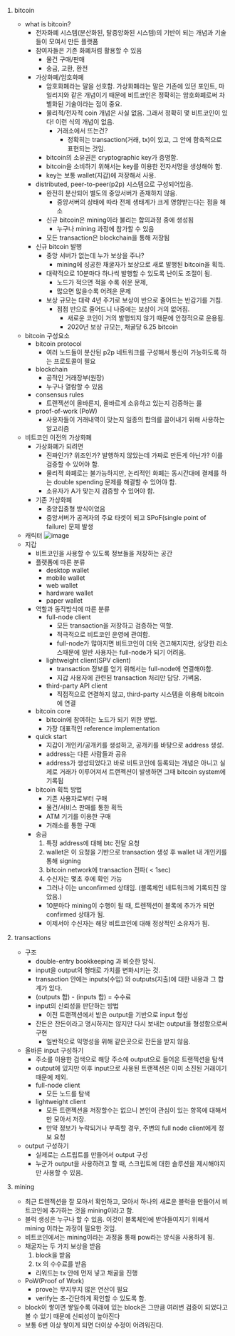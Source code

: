 1. bitcoin
    - what is bitcoin?
        - 전자화폐 시스템(분산화된, 탈중앙화된 시스템)의 기반이 되는 개념과 기술들이 모여서 만든 플랫폼
        - 참여자들은 기존 화폐처럼 활용할 수 있음
            - 물건 구매/판매
            - 송금, 교환, 환전
        - 가상화폐/암호화폐
            - 암호화폐라는 말을 선호함. 가상화폐라는 말은 기존에 있던 포인트, 마일리지와 같은 개념이기 때문에 비트코인은 정확히는 암호화폐로써 차별화된 기술이라는 점이 중요.
            - 물리적/전자적 coin 개념은 사실 없음. 그래서 정확히 몇 비트코인이 있다! 이런 식의 개념이 없음.
                - 거래소에서 뜨는건?
                    - 정확히는 transaction(거래, tx)이 있고, 그 안에 함축적으로 표현되는 것임.
            - bitcoin의 소유권은 cryptographic key가 증명함.
            - bitcoin을 소비하기 위해서는 key를 이용한 전자서명을 생성해야 함.
            - key는 보통 wallet(지갑)에 저장해서 사용.
        - distributed, peer-to-peer(p2p) 시스템으로 구성되어있음.
            - 완전히 분산되어 별도의 중앙서버가 존재하지 않음.
                - 중앙서버의 상태에 따라 전체 생태계가 크게 영향받는다는 점을 해소
            - 신규 bitcoin은 mining이라 불리는 합의과정 중에 생성됨
                - 누구나 mining 과정에 참가할 수 있음
            - 모든 transaction은 blockchain을 통해 저장됨
        - 신규 bitcoin 발행
            - 중앙 서버가 없는데 누가 보상을 주나?
                - mining에 성공한 채굴자가 보상으로 새로 발행된 bitcoin을 획득.
            - 대략적으로 10분마다 하나씩 발행할 수 있도록 난이도 조절이 됨.
                - 노드가 적으면 적을 수록 쉬운 문제,
                - 많으면 많을수록 어려운 문제
            - 보상 규모는 대략 4년 주기로 보상이 반으로 줄어드는 반감기를 거침.
                - 점점 반으로 줄어드니 나중에는 보상이 거의 없어짐.
                    - 새로운 코인이 거의 발행되지 않기 때문에 안정적으로 운용됨.
                    - 2020년 보상 규모는, 채굴당 6.25 bitcoin
    - bitcoin 구성요소
        - bitcoin protocol
            - 여러 노드들이 분산된 p2p 네트워크를 구성해서 통신이 가능하도록 하는 프로토콜이 필요
        - blockchain
            - 공적인 거래장부(원장)
            - 누구나 열람할 수 있음
        - consensus rules
            - 트랜젝션이 올바른지, 올바르게 소유하고 있는지 검증하는 룰
        - proof-of-work (PoW)
            - 사용자들이 거래내역이 맞는지 일종의 합의를 끌어내기 위해 사용하는 알고리즘
    - 비트코인 이전의 가상화폐
        - 가상화폐가 되려면
            - 진짜인가? 위조인가? 발행하지 않았는데 가짜로 만든게 아닌가? 이를 검증할 수 있어야 함.
            - 물리적 화폐로는 불가능하지만, 논리적인 화폐는 동시간대에 결제를 하는 double spending 문제를 해결할 수 있어야 함.
            - 소유자가 A가 맞는지 검증할 수 있어야 함.
        - 기존 가상화폐
            - 중앙집중형 방식이었음
            - 중앙서버가 공격자의 주요 타겟이 되고 SPoF(single point of failure) 문제 발생
    - 캐릭터
        ![image](https://user-images.githubusercontent.com/44149738/132997872-acfd2692-feac-4d5c-badb-f3b1073a043a.png)
    - 지갑
        - 비트코인을 사용할 수 있도록 정보들을 저장하는 공간
        - 플랫폼에 따른 분류
            - desktop wallet
            - mobile wallet
            - web wallet
            - hardware wallet
            - paper wallet
        - 역할과 동작방식에 따른 분류
            - full-node client
                - 모든 transaction을 저장하고 검증하는 역할.
                - 적극적으로 비트코인 운영에 관여함.
                - full-node가 많아지면 비트코인이 더욱 견고해지지만, 상당한 리소스때문에 일반 사용자는 full-node가 되기 어려움.
            - lightweight client(SPV client)
                - transaction 정보를 얻기 위해서는 full-node에 연결해야함.
                - 지갑 사용자에 관련된 transaction 처리만 담당. 가벼움.
            - third-party API client
                - 직접적으로 연결하지 않고, third-party 시스템을 이용해 bitcoin에 연결
        - bitcoin core
            - bitcoin에 참여하는 노드가 되기 위한 방법.
            - 가장 대표적인 reference implementation
        - quick start
            - 지갑이 개인키/공개키를 생성하고, 공개키를 바탕으로 address 생성.
            - address는 다른 사람들과 공유
            - address가 생성되었다고 바로 비트코인에 등록되는 개념은 아니고 실제로 거래가 이루어져서 트랜젝션이 발생하면 그때 bitcoin system에 기록됨
        - bitcoin 획득 방법
            - 기존 사용자로부터 구매
            - 물건/서비스 판매를 통한 획득
            - ATM 기기를 이용한 구매
            - 거래소를 통한 구매
        - 송금
            1. 특정 address에 대해 btc 전달 요청
            2. wallet은 이 요청을 기반으로 transaction 생성 후 wallet 내 개인키를 통해 signing
            3. bitcoin network에 transaction 전파( < 1sec)
            4. 수신자는 몇초 후에 확인 가능
            - 그러나 이는 unconfirmed 상태임. (블록체인 네트워크에 기록되진 않았음.)
            - 10분마다 mining이 수행이 될 때, 트렌젝션이 블록에 추가가 되면 confirmed 상태가 됨.
            - 이제서야 수신자는 해당 비트코인에 대해 정상적인 소유자가 됨.

2. transactions
    - 구조
        - double-entry bookkeeping 과 비슷한 방식. 
        - input을 output의 형태로 가치를 변화시키는 것.
        - transaction 안에는 inputs(수입) 와 outputs(지출)에 대한 내용과 그 합계가 있다.
        - (outputs 합) - (inputs 합) = 수수료
        - input의 신뢰성을 판단하는 방법
            - 이전 트랜젝션에서 받은 output을 기반으로 input 형성
        - 잔돈은 잔돈이라고 명시하지는 않지만 다시 보내는 output을 형성함으로써 구현
            - 일반적으로 익명성을 위해 같은곳으로 잔돈을 받지 않음.
    - 올바른 input 구성하기
        - 주소를 이용한 검색으로 해당 주소에 output으로 들어온 트랜젝션을 탐색
        - output에 있지만 이후 input으로 사용된 트랜젝션은 이미 소진된 거래이기 때문에 제외.
        - full-node client
            - 모든 노드를 탐색
        - lightweight client
            - 모든 트랜젝션을 저장할수는 없으니 본인이 관심이 있는 항목에 대해서만 모아서 저장.
            - 만약 정보가 누락되거나 부족할 경우, 주변의 full node client에게 정보 요청
    - output 구성하기
        - 실제로는 스트립트를 만들어서 output 구성
        - 누군가 output을 사용하려고 할 때, 스크립트에 대한 솔루션을 제시해야지만 사용할 수 있음.
    
3. mining
    - 최근 트렌젝션을 잘 모아서 확인하고, 모아서 하나의 새로운 블럭을 만들어서 비트코인에 추가하는 것을 mining이라고 함.
    - 블럭 생성은 누구나 할 수 있음. 이것이 블록체인에 받아들여지기 위해서 mining 이라는 과정이 필요한 것임.
    - 비트코인에서는 mining이라는 과정을 통해 pow라는 방식을 사용하게 됨.
    - 채굴자는 두 가지 보상을 받음
        1. block을 받음
        2. tx 의 수수료를 받음
        - 리워드는 tx 안에 먼저 넣고 채굴을 진행
    - PoW(Proof of Work)
        - prove는 무지무지 많은 연산이 필요
        - verify는 초-간단하게 확인할 수 있도록 함.
    - block이 쌓이면 쌓일수록 아래에 있는 block은 그만큼 여러번 검증이 되었다고 볼 수 있기 때문에 신뢰성이 높아진다
    - 보통 6번 이상 쌓이게 되면 더이상 수정이 어려워진다.
        
        


